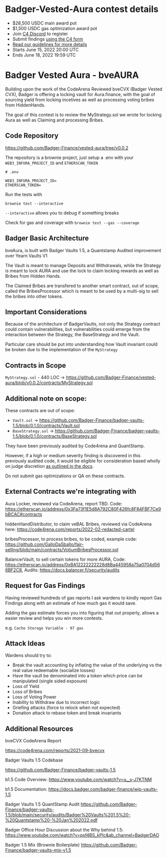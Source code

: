 # Badger-Vested-Aura contest details
- $28,500 USDC main award pot
- $1,500 USDC gas optimization award pot
- Join [C4 Discord](https://discord.gg/code4rena) to register
- Submit findings [using the C4 form](https://code4rena.com/contests/2022-06-badger-vested-aura-contest/submit)
- [Read our guidelines for more details](https://docs.code4rena.com/roles/wardens)
- Starts June 15, 2022 20:00 UTC
- Ends June 18, 2022 19:59 UTC

# Badger Vested Aura - bveAURA

Building upon the work of the CodeArena Reviewed bveCVX (Badger Vested CVX), Badger is offering a locking vault for Aura.finance, with the goal of sourcing yield from locking incetives as well as processing voting bribes from HiddenHands.

The goal of this contest is to review the MyStrategy.sol we wrote for locking Aura as well as Claiming and processing Bribes.

## Code Repository

https://github.com/Badger-Finance/vested-aura/tree/v0.0.2

The repository is a brownie project, just setup a .env with your `WEB3_INFURA_PROJECT_ID` and `ETHERSCAN_TOKEN`

```
# .env

WEB3_INFURA_PROJECT_ID=
ETHERSCAN_TOKEN=
```


Run the tests with

`
brownie test --interactive
`

`--interactive` allows you to debug if something breaks

Check for gas and coverage with
`
brownie test --gas --coverage
`


## Badger Basic Architecture

bveAura, is built with Badger Vaults 1.5, a Quantstamp Audited improvement over Yearn Vaults V1

The Vault is meant to manage Deposits and Withdrawals, while the Strategy is meant to lock AURA and use the lock to claim locking rewards as well as Bribes from Hidden Hands.

The Claimed Bribes are transfered to another smart contract, out of scope, called the BribesProcessor which is meant to be used by a multi-sig to sell the bribes into other tokens.

## Important Considerations

Because of the architecture of BadgerVaults, not only the Strategy contract could contain vulnerabilities, but vulnerabilities could emerge from the interaction between the Strategy, the BaseStrategy and the Vault.

Particular care should be put into understanding how Vault invariant could be broken due to the implementation of the `MyStrategy`

## Contracts in Scope

`MyStrategy.sol` - 440 LOC -> https://github.com/Badger-Finance/vested-aura/blob/v0.0.2/contracts/MyStrategy.sol

## Additional note on scope:

These contracts are out of scope:

- `Vault.sol` -> https://github.com/Badger-Finance/badger-vaults-1.5/blob/0.1.0/contracts/Vault.sol
- `BaseStrategy.sol` -> https://github.com/Badger-Finance/badger-vaults-1.5/blob/0.1.0/contracts/BaseStrategy.sol

They have been previously audited by Code4rena and QuantStamp.

However, if a high or medium severity finding is discovered in this previously audited code, it would be eligible for consideration based wholly on judge discretion [as outlined in the docs](https://docs.code4rena.com/roles/wardens/judging-criteria#scope).

Do not submit gas optimizations or QA on these contracts.

## External Contracts we're integrating with

Aura Locker, reviewed via CodeArena, report TBD. Code: https://etherscan.io/address/0x3Fa73f1E5d8A792C80F426fc8F84FBF7Ce9bBCAC#contracts

hiddenHandDistributor, to claim veBAL Bribes, reviewed via CodeArena here: https://code4rena.com/reports/2022-02-redacted-cartel

bribesProcessor, to process bribes, to be coded, example code: https://github.com/GalloDaSballo/fair-selling/blob/main/contracts/VotiumBribesProcessor.sol

BalancerVault, to sell certain tokens for more AURA, Code: https://etherscan.io/address/0xBA12222222228d8Ba445958a75a0704d566BF2C8, Audits: https://docs.balancer.fi/security/audits


## Request for Gas Findings

Having reviewed hundreds of gas reports I ask wardens to kindly report Gas Findings along with an estimate of how much gas it would save.

Adding the gas estimate forces you into figuring that out properly, allows a easier review and helps you win more contests.

e.g. `Cache Storage Variable - 97 gas`

## Attack Ideas

Wardens should try to:

- Break the vault accounting by inflating the value of the underlying vs the real value redeemable (socialize losses)
- Have the vault be denominated into a token which price can be manipulated (single sided exposure)
- Loss of Yield
- Loss of Bribes
- Loss of Voting Power
- Inability to Withdraw due to incorrect logic
- Griefing attacks (force to relock when not expected)
- Donation attack to rebase token and break invariants

## Additional Resources

bveCVX CodeArena Report

https://code4rena.com/reports/2021-09-bvecvx

Badger Vaults 1.5 Codebase

https://github.com/Badger-Finance/badger-vaults-1.5

b1.5 Code Overview: https://www.youtube.com/watch?v=u__v-J7KTNM

b1.5 Documentation: https://docs.badger.com/badger-finance/wip-vaults-1.5

Badger Vaults 1.5 QuantStamp Audit
https://github.com/Badger-Finance/badger-vaults-1.5/blob/main/security/audits/Badger%20Vaults%201.5%20-%20Quantstamp%20-%20Jan%202022.pdf

Badger Office Hour Discussion about the Why behind 1.5:
https://www.youtube.com/watch?v=psf4BS_kPIc&ab_channel=BadgerDAO

Badger 1.5 Mix (Brownie Boilerplate)
https://github.com/Badger-Finance/badger-vaults-mix-v1.5
